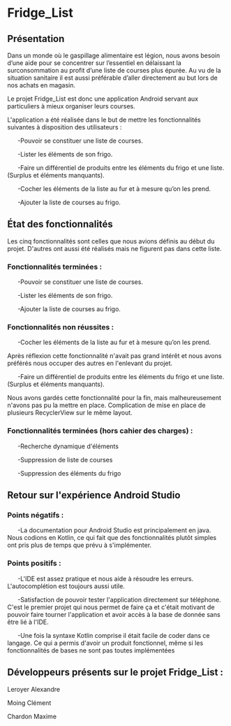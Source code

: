 # Fridge_List


## Présentation

Dans un monde où le gaspillage alimentaire est légion, nous avons besoin d’une aide pour se concentrer sur l’essentiel en délaissant 
la surconsommation au profit d’une liste de courses plus épurée. Au vu de la situation sanitaire il est aussi préférable d’aller directement 
au but lors de nos achats en magasin.

Le projet Fridge_List est donc une application Android servant aux particuliers à mieux organiser leurs courses.

L'application a été réalisée dans le but de mettre les fonctionnalités suivantes à disposition des utilisateurs :  

&nbsp;&nbsp;&nbsp;&nbsp;&nbsp;&nbsp;-Pouvoir se constituer une liste de courses.  

&nbsp;&nbsp;&nbsp;&nbsp;&nbsp;&nbsp;-Lister les éléments de son frigo.  

&nbsp;&nbsp;&nbsp;&nbsp;&nbsp;&nbsp;-Faire un différentiel de produits entre les éléments du frigo et une liste. (Surplus et éléments manquants).  

&nbsp;&nbsp;&nbsp;&nbsp;&nbsp;&nbsp;-Cocher les éléments de la liste au fur et à mesure qu’on les prend.  

&nbsp;&nbsp;&nbsp;&nbsp;&nbsp;&nbsp;-Ajouter la liste de courses au frigo.  

## État des fonctionnalités

Les cinq fonctionnalités sont celles que nous avions définis au début du projet. D'autres ont aussi été réalisés mais ne figurent pas dans cette liste.

### Fonctionnalités terminées :

&nbsp;&nbsp;&nbsp;&nbsp;&nbsp;&nbsp;-Pouvoir se constituer une liste de courses.  

&nbsp;&nbsp;&nbsp;&nbsp;&nbsp;&nbsp;-Lister les éléments de son frigo. 

&nbsp;&nbsp;&nbsp;&nbsp;&nbsp;&nbsp;-Ajouter la liste de courses au frigo.  


### Fonctionnalités non réussites :

&nbsp;&nbsp;&nbsp;&nbsp;&nbsp;&nbsp;-Cocher les éléments de la liste au fur et à mesure qu’on les prend.  

Après réflexion cette fonctionnalité n'avait pas grand intérêt et nous avons préférés nous occuper des autres en l'enlevant du projet.

&nbsp;&nbsp;&nbsp;&nbsp;&nbsp;&nbsp;-Faire un différentiel de produits entre les éléments du frigo et une liste. (Surplus et éléments manquants).  

Nous avons gardés cette fonctionnalité pour la fin, mais malheureusement n'avons pas pu la mettre en place. 
Complication de mise en place de plusieurs RecyclerView sur le même layout. 

### Fonctionnalités terminées (hors cahier des charges) :

&nbsp;&nbsp;&nbsp;&nbsp;&nbsp;&nbsp;-Recherche dynamique d'éléments

&nbsp;&nbsp;&nbsp;&nbsp;&nbsp;&nbsp;-Suppression de liste de courses

&nbsp;&nbsp;&nbsp;&nbsp;&nbsp;&nbsp;-Suppression des éléments du frigo


## Retour sur l'expérience Android Studio

### Points négatifs :

&nbsp;&nbsp;&nbsp;&nbsp;&nbsp;&nbsp;-La documentation pour Android Studio est principalement en java. 
Nous codions en Kotlin, ce qui fait que des fonctionnalités plutôt simples ont pris plus de temps que prévu à s'implémenter.

### Points positifs :

&nbsp;&nbsp;&nbsp;&nbsp;&nbsp;&nbsp;-L'IDE est assez pratique et nous aide à résoudre les erreurs. L'autocomplétion est toujours aussi utile.

&nbsp;&nbsp;&nbsp;&nbsp;&nbsp;&nbsp;-Satisfaction de pouvoir tester l'application directement sur téléphone. 
C'est le premier projet qui nous permet de faire ça et c'était motivant de pouvoir faire tourner l'application et avoir accès à la base de donnée sans être lié à l'IDE.

&nbsp;&nbsp;&nbsp;&nbsp;&nbsp;&nbsp;-Une fois la syntaxe Kotlin comprise il était facile de coder dans ce langage. Ce qui a permis d'avoir un produit fonctionnel, 
même si les fonctionnalités de bases ne sont pas toutes implémentées

## Développeurs présents sur le projet Fridge_List :

Leroyer Alexandre

Moing Clément

Chardon Maxime

























